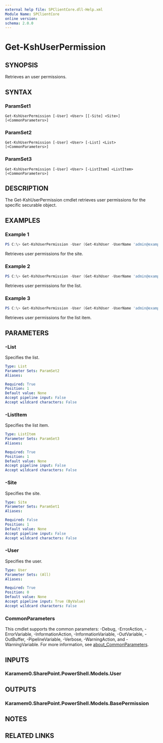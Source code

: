 ```yaml
---
external help file: SPClientCore.dll-Help.xml
Module Name: SPClientCore
online version:
schema: 2.0.0
---
```


# Get-KshUserPermission

## SYNOPSIS
Retrieves an user permissions.

## SYNTAX

### ParamSet1
```
Get-KshUserPermission [-User] <User> [[-Site] <Site>] [<CommonParameters>]
```

### ParamSet2
```
Get-KshUserPermission [-User] <User> [-List] <List> [<CommonParameters>]
```

### ParamSet3
```
Get-KshUserPermission [-User] <User> [-ListItem] <ListItem> [<CommonParameters>]
```

## DESCRIPTION
The Get-KshUserPermission cmdlet retrieves user permissions for the specific securable object.

## EXAMPLES

### Example 1
```powershell
PS C:\> Get-KshUserPermission -User (Get-KshUser -UserName 'admin@example.onmicrosoft.com') -Site (Get-KshSite -SiteUrl '/sites/japan/hr')
```

Retrieves user permissions for the site.

### Example 2
```powershell
PS C:\> Get-KshUserPermission -User (Get-KshUser -UserName 'admin@example.onmicrosoft.com') -List (Get-KshList -ListTitle 'Announcements')
```

Retrieves user permissions for the list.

### Example 3
```powershell
PS C:\> Get-KshUserPermission -User (Get-KshUser -UserName 'admin@example.onmicrosoft.com') -ListItem (Get-KshListItem -List (Get-KshList -ListTitle 'Announcements') -ItemId 1)
```

Retrieves user permissions for the list item.

## PARAMETERS

### -List
Specifies the list.

```yaml
Type: List
Parameter Sets: ParamSet2
Aliases:

Required: True
Position: 1
Default value: None
Accept pipeline input: False
Accept wildcard characters: False
```

### -ListItem
Specifies the list item.

```yaml
Type: ListItem
Parameter Sets: ParamSet3
Aliases:

Required: True
Position: 1
Default value: None
Accept pipeline input: False
Accept wildcard characters: False
```

### -Site
Specifies the site.

```yaml
Type: Site
Parameter Sets: ParamSet1
Aliases:

Required: False
Position: 1
Default value: None
Accept pipeline input: False
Accept wildcard characters: False
```

### -User
Specifies the user.

```yaml
Type: User
Parameter Sets: (All)
Aliases:

Required: True
Position: 0
Default value: None
Accept pipeline input: True (ByValue)
Accept wildcard characters: False
```

### CommonParameters
This cmdlet supports the common parameters: -Debug, -ErrorAction, -ErrorVariable, -InformationAction, -InformationVariable, -OutVariable, -OutBuffer, -PipelineVariable, -Verbose, -WarningAction, and -WarningVariable. For more information, see [about_CommonParameters](http://go.microsoft.com/fwlink/?LinkID=113216).

## INPUTS

### Karamem0.SharePoint.PowerShell.Models.User

## OUTPUTS

### Karamem0.SharePoint.PowerShell.Models.BasePermission

## NOTES

## RELATED LINKS
